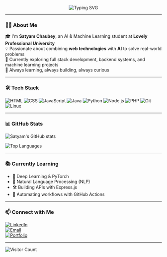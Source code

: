 <!-- Banner or GIF (optional) -->
<p align="center">
  <img src="https://readme-typing-svg.demolab.com?font=Fira+Code&pause=1000&color=00F700&center=true&vCenter=true&width=435&lines=Hi%2C+I'm+Satyam+Chaubey!;AI%2FML+Student+at+LPU;Web+%7C+AI+%7C+Automation+Enthusiast" alt="Typing SVG" />
</p>

---

### 👨‍💻 About Me

🎓 I'm **Satyam Chaubey**, an AI & Machine Learning student at **Lovely Professional University**  
💡 Passionate about combining **web technologies** with **AI** to solve real-world problems  
🚀 Currently exploring full stack development, backend systems, and machine learning projects  
🎯 Always learning, always building, always curious  

---

### 🛠️ Tech Stack

![HTML](https://img.shields.io/badge/-HTML5-E34F26?logo=html5&logoColor=fff)
![CSS](https://img.shields.io/badge/-CSS3-1572B6?logo=css3)
![JavaScript](https://img.shields.io/badge/-JavaScript-F7DF1E?logo=javascript&logoColor=black)
![Java](https://img.shields.io/badge/-Java-007396?logo=java&logoColor=white)
![Python](https://img.shields.io/badge/-Python-3776AB?logo=python&logoColor=white)
![Node.js](https://img.shields.io/badge/-Node.js-339933?logo=node.js&logoColor=white)
![PHP](https://img.shields.io/badge/-PHP-777BB4?logo=php&logoColor=white)
![Git](https://img.shields.io/badge/-Git-F05032?logo=git&logoColor=white)
![Linux](https://img.shields.io/badge/-Linux-FCC624?logo=linux&logoColor=black)

---

### 📊 GitHub Stats

![Satyam's GitHub stats](https://github-readme-stats.vercel.app/api?username=satyamchaubey&show_icons=true&theme=radical)

![Top Languages](https://github-readme-stats.vercel.app/api/top-langs/?username=satyamchaubey&layout=compact&theme=radical)

---

### 📚 Currently Learning

- 🤖 Deep Learning & PyTorch
- 🧠 Natural Language Processing (NLP)
- 🛠️ Building APIs with Express.js
- 🔧 Automating workflows with GitHub Actions

---

### 📫 Connect with Me

[![LinkedIn](https://img.shields.io/badge/-LinkedIn-blue?style=flat&logo=linkedin&logoColor=white)](https://linkedin.com/in/satyamchaubey)  
[![Email](https://img.shields.io/badge/-Email-red?style=flat&logo=gmail&logoColor=white)](mailto:satyam@example.com)  
[![Portfolio](https://img.shields.io/badge/-Portfolio-black?style=flat&logo=github&logoColor=white)](https://satyamchaubey.github.io)

---

![Visitor Count](https://visitor-badge.laobi.icu/badge?page_id=satyamchaubey)
